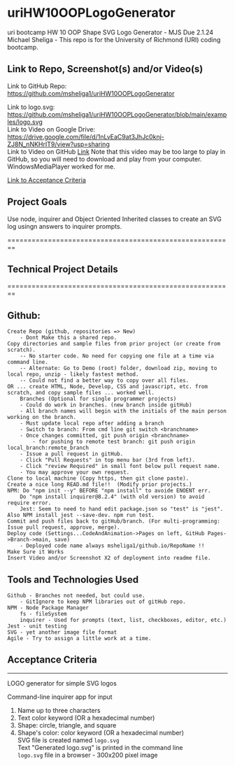 # uriHW10OOPLogoGenerator
uri bootcamp HW 10 OOP Shape SVG Logo Generator - MJS Due 2.1.24
Michael Sheliga - This repo is for the University of Richmond (URI) coding bootcamp.   

## Link to Repo, Screenshot(s) and/or Video(s)
Link to GitHub Repo: https://github.com/msheliga1/uriHW10OOPLogoGenerator    
<!---  Link to deployed github.io site. https://msheliga1.github.io/uriHW9NodeReadmeGen --->  
Link to logo.svg: https://github.com/msheliga1/uriHW10OOPLogoGenerator/blob/main/examples/logo.svg     
Link to Video on Google Drive: https://drive.google.com/file/d/1nLvEaC9at3JhJc0knj-ZJ8N_nNKHrIT9/view?usp=sharing  
Link to Video on GitHub [Link](./examples/hw10LogoGenSheliga.webm)   Note that this video may be too large to play in GitHub, so you will need to download and play from your computer. WindowsMediaPlayer worked for me.   

[Link to Acceptance Criteria ](#acceptance-criteria)   

## Project Goals     
Use node, inquirer and Object Oriented Inherited classes  to create an SVG log usingn answers to inquirer prompts.  

========================================================   
## Technical Project Details    
========================================================    
## Github:   
    Create Repo (github, repositories => New)   
        - Dont Make this a shared repo.  
    Copy directories and sample files from prior project (or create from scratch).  
        -- No starter code. No need for copying one file at a time via command line.  
        -- Alternate: Go to Demo (root) folder, download zip, moving to local repo, unzip - likely fastest method.     
        -- Could not find a better way to copy over all files.    
    OR ... create HTML, Node, Develop, CSS and javascript, etc. from scratch, and copy sample files ... worked well.
        Branches (Optional for single programmer projects)  
        - Could do work in branches. (new branch inside gitHub)    
        - All branch names will begin with the initials of the main person working on the branch.  
        - Must update local repo after adding a branch  
        - Switch to branch: From cmd line git switch <branchname>   
        - Once changes committed, git push origin <branchname>  
            - for pushing to remote test branch: git push origin local_branch:remote_branch  
        - Issue a pull request in gitHub.  
        - Click "Pull Requests" in top menu bar (3rd from left).  
        - Click "review Required" in small font below pull request name.  
        - You may approve your own request.  
    Clone to local machine (Copy https, then git clone paste).    
    Create a nice long READ.md file!!  (Modify prior projects.)   
    NPM: Do "npm init --y" BEFORE "npm install" to avoide ENOENT err.
        Do "npm install inquirer@8.2.4" (with old version) to avoid require error.
        Jest: Seem to need to hand edit package.json so "test" is "jest".  Also NPM install jest --save-dev. npm run test.
    Commit and push files back to gitHub/branch. (For multi-programming: Issue pull request, approve, merge).  
    Deploy code (Settings...CodeAndAnimation->Pages on left, GitHub Pages->Branch->main, save)  
        - Deployed code name always msheliga1/github.io/RepoName !!  
    Make Sure it Works   
    Insert Video and/or Screenshot X2 of deployment into readme file. 
  
## Tools and Technologies Used   
    Github - Branches not needed, but could use.  
        - GitIgnore to keep NPM libraries out of gitHub repo.  
    NPM - Node Package Manager  
        fs - fileSystem    
        inquirer - Used for prompts (text, list, checkboxes, editor, etc.)   
    Jest - unit testing  
    SVG - yet another image file format  
    Agile - Try to assign a little work at a time.   

## Acceptance Criteria   
-----------------------   
LOGO generator for simple SVG logos  
  
Command-line inquirer app for input  
1. Name up to three characters  
2. Text color keyword (OR a hexadecimal number)  
3. Shape: circle, triangle, and square  
4. Shape's color: color keyword (OR a hexadecimal number)  
SVG file is created named `logo.svg`  
Text "Generated logo.svg" is printed in the command line  
`logo.svg` file in a browser - 300x200 pixel image  

